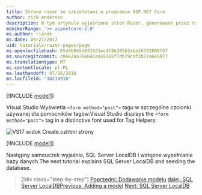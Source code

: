 ```yaml
---
title: Strony razor ze szkieletami w programie ASP.NET Core
author: rick-anderson
description: W tym artykule wyjaśniono stron Razor, generowane przez tworzenie szkieletów.
monikerRange: '>= aspnetcore-2.0'
ms.author: riande
ms.date: 09/27/2017
uid: tutorials/razor-pages/page
ms.openlocfilehash: 65d3b045d831621ec4f8b385b2aba16722809f67
ms.sourcegitcommit: c8e62aa766641aa55105f7db79cdf2b27a6e5977
ms.translationtype: MT
ms.contentlocale: pl-PL
ms.lasthandoff: 07/26/2018
ms.locfileid: "38214918"
---
```

[!INCLUDE [model1](../../includes/RP/page1.md)]

<span data-ttu-id="0fe5a-103">Visual Studio Wyświetla `<form method="post">` tagu w szczególne czcionki używanej dla pomocników tagów:</span><span class="sxs-lookup"><span data-stu-id="0fe5a-103">Visual Studio displays the `<form method="post">` tag in a distinctive font used for Tag Helpers:</span></span> 

![VS17 widok Create.cshtml strony](page/_static/th.png)

[!INCLUDE [model1](../../includes/RP/page2.md)]

<span data-ttu-id="0fe5a-105">Następny samouczek wyjaśnia, SQL Server LocalDB i wstępne wypełnianie bazy danych.</span><span class="sxs-lookup"><span data-stu-id="0fe5a-105">The next tutorial explains SQL Server LocalDB and seeding the database.</span></span>

> [!div class="step-by-step"]
> <span data-ttu-id="0fe5a-106">[Poprzedni: Dodawanie modelu](xref:tutorials/razor-pages/model)
> [dalej: SQL Server LocalDB](xref:tutorials/razor-pages/sql)</span><span class="sxs-lookup"><span data-stu-id="0fe5a-106">[Previous: Adding a model](xref:tutorials/razor-pages/model)
[Next: SQL Server LocalDB](xref:tutorials/razor-pages/sql)</span></span>
